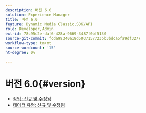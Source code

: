 ```yaml
---
description: 버전 6.0
solution: Experience Manager
title: 버전 6.0
feature: Dynamic Media Classic,SDK/API
role: Developer,Admin
exl-id: 78c95c2e-daf6-428a-9669-3487f0bf5130
source-git-commit: fcda99340a18d5037157723bb3bdca5fa9df3277
workflow-type: tm+mt
source-wordcount: '15'
ht-degree: 0%

---
```


# 버전 6.0{#version}

* [작업: 신규 및 수정됨](r-6-operations.md)
* [데이터 유형: 신규 및 수정됨](r-6-types.md)
